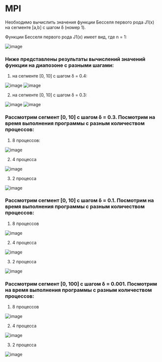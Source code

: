 # MPI

Необходимо вычислить значения функции Бесселя первого рода J1(x) на сегменте [a,b] с шагом δ (номер 1).

Функции Бесселя первого рода J1(x) имеет вид, где n = 1:

![image](https://user-images.githubusercontent.com/58008126/225900183-d3eea74b-184d-46b6-891a-e425ea4c099e.png)

### Ниже представлены результаты вычислений значений функции на диапозоне с разными шагами:

1) на сегменте [0, 10] с шагом δ = 0.4:

![image](https://user-images.githubusercontent.com/58008126/225904355-56673343-93a6-48b6-95b9-7234055cce2e.png)
![image](https://user-images.githubusercontent.com/58008126/225904434-89d9a042-6e85-484f-9844-99590c7c28af.png)

2)  на сегменте [0, 10] с шагом δ = 0.3:

![image](https://user-images.githubusercontent.com/58008126/225904549-62969c86-a976-46ee-a143-dd6810830a08.png)
![image](https://user-images.githubusercontent.com/58008126/225904606-5069d2e0-4813-4129-9f22-9449a840603f.png)

### Рассмотрим сегмент [0, 10] с шагом δ = 0.3. Посмотрим на время выполнения программы с разным количеством процессов:

1) 8 процессов:

![image](https://user-images.githubusercontent.com/58008126/226442245-bed3fbae-7d68-4aea-b713-9373a53e08dc.png)

2) 4 процесса

![image](https://user-images.githubusercontent.com/58008126/226435846-17804048-1d07-4824-a24b-f08664779152.png)

3) 2 процесса

![image](https://user-images.githubusercontent.com/58008126/226434803-d35141ec-1f50-4cf5-8ce7-be24ee9ef4d6.png)

### Рассмотрим сегмент [0, 10] с шагом δ = 0.1. Посмотрим на время выполнения программы с разным количеством процессов:

1) 8 процессов

![image](https://user-images.githubusercontent.com/58008126/226443701-f54f567f-d3d6-4084-a513-caaee5139e2b.png)

2) 4 процесса 

![image](https://user-images.githubusercontent.com/58008126/226443943-8b70ae38-3146-4f4a-831f-a358a354c294.png)

3) 2 процесса

![image](https://user-images.githubusercontent.com/58008126/226444062-71520ee2-85ef-471d-a994-1c0374e5a746.png)

### Рассмотрим сегмент [0, 100] с шагом δ = 0.001. Посмотрим на время выполнения программы с разным количеством процессов:

1) 8 процессов

![image](https://user-images.githubusercontent.com/58008126/226444630-289e6f07-62c5-413f-a692-023671e030f3.png)

2) 4 процесса

![image](https://user-images.githubusercontent.com/58008126/226444481-3271450b-8684-4dbb-9cf9-b2e151b65f06.png)

3) 2 процесса

![image](https://user-images.githubusercontent.com/58008126/226444240-86bfd5a2-74b3-4e23-9b7b-f529e9cf0fd9.png)

